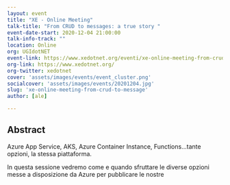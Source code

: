 ```yaml
---
layout: event
title: "XE - Online Meeting"
talk-title: "From CRUD to messages: a true story "
event-date-start: 2020-12-04 21:00:00
talk-info-track: ""
location: Online
org: UGIdotNET
event-link: https://www.xedotnet.org/eventi/xe-online-meeting-from-crud-to-messages-a-true-story/
org-link: https://www.xedotnet.org/
org-twitter: ‎xedotnet
cover: 'assets/images/events/event_cluster.png'
socialcover: 'assets/images/events/20201204.jpg'
slug: 'xe-online-meeting-from-crud-to-message'
author: [ale]

---
```

## Abstract
Azure App Service, AKS, Azure Container Instance, Functions...tante opzioni, la stessa piattaforma.

In questa sessione vedremo come e quando sfruttare le diverse opzioni messe a disposizione da Azure per pubblicare le nostre